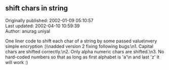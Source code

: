 ## shift chars in string  
Originally published: 2002-01-09 05:10:57  
Last updated: 2002-04-10 10:59:39  
Author: anurag uniyal  
  
One liner code to shift each char of a string by some passed value\nvery simple encryption :)\nadded version 2 fixing following bugs:\n1. Capital chars are shifted correctly.\n2. Only alpha numeric chars are shifted.\n3. No hard-coded numbers so that as long as first alphabet is 'a'\n   and last 'z' it will work :)